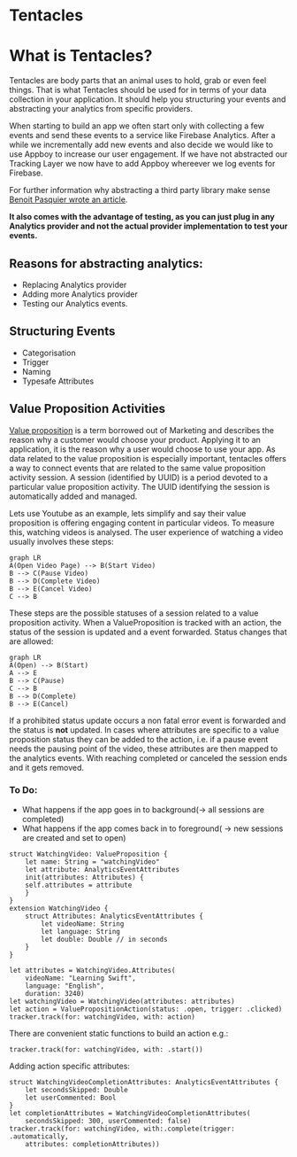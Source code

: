 # Tentacles

# What is Tentacles?

Tentacles are body parts that an animal uses to hold, grab or even feel things. That is what Tentacles should be used for in terms of your data collection in your application. It should help you structuring your events and abstracting your analytics from specific providers.

When starting to build an app we often start only with collecting a few events and send these events to a service like Firebase Analytics. After a while we incrementally add new events and also decide we would like to use Appboy to increase our user engagement. If we have not abstracted our Tracking Layer we now have to add Appboy whereever we log events for Firebase.

For further information why abstracting a third party library make sense [Benoit Pasquier wrote an article](**https://benoitpasquier.com/abstract-ios-third-party-libraries/).

**It also comes with the advantage of testing, as you can just plug in any Analytics provider and not the actual provider implementation to test your events.**

## Reasons for abstracting analytics:

- Replacing Analytics provider
- Adding more Analytics provider
- Testing our Analytics events.
  
## Structuring Events

- Categorisation
- Trigger
- Naming
- Typesafe Attributes

## Value Proposition Activities

[Value proposition](https://en.wikipedia.org/wiki/Value_proposition) is a term borrowed out of Marketing and describes the reason why a customer would choose your product. Applying it to an application, it is the reason why a user would choose to use your app. As data related to the value proposition is especially important, tentacles offers a way to connect events that are related to the same value proposition activity session. A session (identified by UUID) is a period devoted to a particular value proposition activity. The UUID identifying the session is automatically added and managed.

Lets use Youtube as an example, lets simplify and say their value proposition is offering engaging content in particular videos.
To measure this, watching videos is analysed. The user experience of watching a video usually involves these steps:

```mermaid
graph LR
A(Open Video Page) --> B(Start Video)
B --> C(Pause Video)
B --> D(Complete Video)
B --> E(Cancel Video)
C --> B
```
These steps are the possible statuses of a session related to a value proposition activity. When a ValueProposition is tracked with an action, the status of the session is updated and a event forwarded. Status changes that are allowed:
```mermaid
graph LR
A(Open) --> B(Start)
A --> E
B --> C(Pause)
C --> B
B --> D(Complete)
B --> E(Cancel)
```
If a prohibited status update occurs a non fatal error event is forwarded and the status is **not** updated. In cases where attributes are specific to a value proposition status they can be added to the action, i.e. if a pause event needs the pausing point of the video, these attributes are then mapped to the analytics events. With reaching completed or canceled the session ends and it gets removed.

### To Do:
- What happens if the app goes in to background(-> all sessions are completed)
- What happens if the app comes back in to foreground( -> new sessions are created and set to open)

```
struct WatchingVideo: ValueProposition {
    let name: String = "watchingVideo"
    let attribute: AnalyticsEventAttributes
    init(attributes: Attributes) {
    self.attributes = attribute
    }
}
extension WatchingVideo {
    struct Attributes: AnalyticsEventAttributes {
        let videoName: String
        let language: String
        let double: Double // in seconds
    }
}

let attributes = WatchingVideo.Attributes(
    videoName: "Learning Swift",
    language: "English",
    duration: 3240)
let watchingVideo = WatchingVideo(attributes: attributes)
let action = ValuePropositionAction(status: .open, trigger: .clicked)
tracker.track(for: watchingVideo, with: action)
```
There are convenient static functions to build an action e.g.:
```
tracker.track(for: watchingVideo, with: .start())
```
Adding action specific attributes:
```
struct WatchingVideoCompletionAttributes: AnalyticsEventAttributes {
    let secondsSkipped: Double
    let userCommented: Bool
}
let completionAttributes = WatchingVideoCompletionAttributes(
    secondsSkipped: 300, userCommented: false)
tracker.track(for: watchingVideo, with:.complete(trigger: .automatically,
    attributes: completionAttributes))
```
